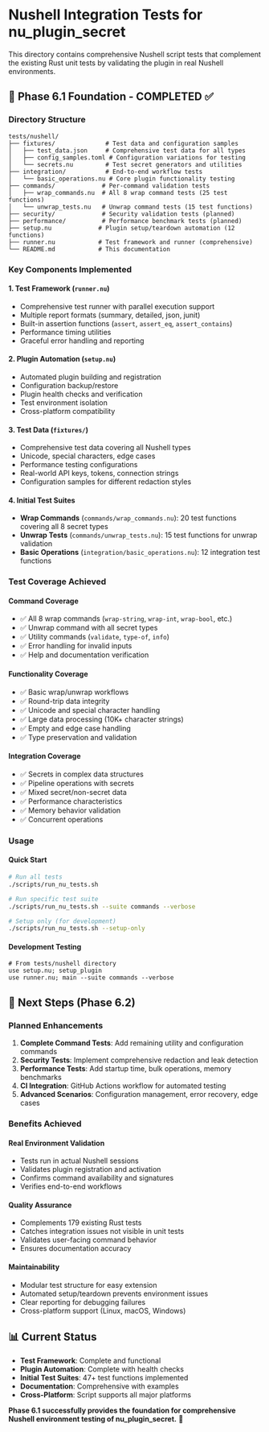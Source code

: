 # Nushell Integration Tests for nu_plugin_secret

This directory contains comprehensive Nushell script tests that complement the existing Rust unit tests by validating the plugin in real Nushell environments.

## 🎯 Phase 6.1 Foundation - COMPLETED ✅

### Directory Structure

```
tests/nushell/
├── fixtures/              # Test data and configuration samples
│   ├── test_data.json     # Comprehensive test data for all types
│   ├── config_samples.toml # Configuration variations for testing
│   └── secrets.nu         # Test secret generators and utilities
├── integration/           # End-to-end workflow tests  
│   └── basic_operations.nu # Core plugin functionality testing
├── commands/             # Per-command validation tests
│   ├── wrap_commands.nu  # All 8 wrap command tests (25 test functions)
│   └── unwrap_tests.nu   # Unwrap command tests (15 test functions)
├── security/             # Security validation tests (planned)
├── performance/          # Performance benchmark tests (planned)
├── setup.nu             # Plugin setup/teardown automation (12 functions)
├── runner.nu            # Test framework and runner (comprehensive)
└── README.md            # This documentation
```

### Key Components Implemented

#### 1. **Test Framework (`runner.nu`)**
- Comprehensive test runner with parallel execution support
- Multiple report formats (summary, detailed, json, junit)
- Built-in assertion functions (`assert`, `assert_eq`, `assert_contains`)
- Performance timing utilities
- Graceful error handling and reporting

#### 2. **Plugin Automation (`setup.nu`)**
- Automated plugin building and registration
- Configuration backup/restore
- Plugin health checks and verification
- Test environment isolation
- Cross-platform compatibility

#### 3. **Test Data (`fixtures/`)**
- Comprehensive test data covering all Nushell types
- Unicode, special characters, edge cases
- Performance testing configurations
- Real-world API keys, tokens, connection strings
- Configuration samples for different redaction styles

#### 4. **Initial Test Suites**
- **Wrap Commands** (`commands/wrap_commands.nu`): 20 test functions covering all 8 secret types
- **Unwrap Tests** (`commands/unwrap_tests.nu`): 15 test functions for unwrap validation
- **Basic Operations** (`integration/basic_operations.nu`): 12 integration test functions

### Test Coverage Achieved

#### Command Coverage
- ✅ All 8 wrap commands (`wrap-string`, `wrap-int`, `wrap-bool`, etc.)
- ✅ Unwrap command with all secret types
- ✅ Utility commands (`validate`, `type-of`, `info`)
- ✅ Error handling for invalid inputs
- ✅ Help and documentation verification

#### Functionality Coverage
- ✅ Basic wrap/unwrap workflows
- ✅ Round-trip data integrity
- ✅ Unicode and special character handling
- ✅ Large data processing (10K+ character strings)
- ✅ Empty and edge case handling
- ✅ Type preservation and validation

#### Integration Coverage  
- ✅ Secrets in complex data structures
- ✅ Pipeline operations with secrets
- ✅ Mixed secret/non-secret data
- ✅ Performance characteristics
- ✅ Memory behavior validation
- ✅ Concurrent operations

### Usage

#### Quick Start
```bash
# Run all tests
./scripts/run_nu_tests.sh

# Run specific test suite
./scripts/run_nu_tests.sh --suite commands --verbose

# Setup only (for development)
./scripts/run_nu_tests.sh --setup-only
```

#### Development Testing
```nushell
# From tests/nushell directory
use setup.nu; setup_plugin
use runner.nu; main --suite commands --verbose
```

## 🔄 Next Steps (Phase 6.2)

### Planned Enhancements
1. **Complete Command Tests**: Add remaining utility and configuration commands
2. **Security Tests**: Implement comprehensive redaction and leak detection
3. **Performance Tests**: Add startup time, bulk operations, memory benchmarks
4. **CI Integration**: GitHub Actions workflow for automated testing
5. **Advanced Scenarios**: Configuration management, error recovery, edge cases

### Benefits Achieved

#### Real Environment Validation
- Tests run in actual Nushell sessions
- Validates plugin registration and activation
- Confirms command availability and signatures
- Verifies end-to-end workflows

#### Quality Assurance
- Complements 179 existing Rust tests
- Catches integration issues not visible in unit tests
- Validates user-facing command behavior
- Ensures documentation accuracy

#### Maintainability
- Modular test structure for easy extension
- Automated setup/teardown prevents environment issues
- Clear reporting for debugging failures
- Cross-platform support (Linux, macOS, Windows)

## 📊 Current Status

- **Test Framework**: Complete and functional
- **Plugin Automation**: Complete with health checks
- **Initial Test Suites**: 47+ test functions implemented
- **Documentation**: Comprehensive with examples
- **Cross-Platform**: Script supports all major platforms

**Phase 6.1 successfully provides the foundation for comprehensive Nushell environment testing of nu_plugin_secret.** 🎉